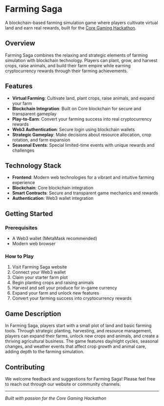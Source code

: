 # Farming Saga

A blockchain-based farming simulation game where players cultivate virtual land and earn real rewards, built for the [Core Gaming Hackathon](https://dorahacks.io/hackathon/core-gaming-hackathon/detail).

## Overview

Farming Saga combines the relaxing and strategic elements of farming simulation with blockchain technology. Players can plant, grow, and harvest crops, raise animals, and build their farm empire while earning cryptocurrency rewards through their farming achievements.

## Features

- **Virtual Farming**: Cultivate land, plant crops, raise animals, and expand your farm
- **Blockchain Integration**: Built on Core blockchain for secure and transparent gameplay
- **Play-to-Earn**: Convert your farming success into real cryptocurrency rewards
- **Web3 Authentication**: Secure login using blockchain wallets
- **Strategic Gameplay**: Make decisions about resource allocation, crop rotation, and farm expansion
- **Seasonal Events**: Special limited-time events with unique rewards and challenges

## Technology Stack

- **Frontend**: Modern web technologies for a vibrant and intuitive farming experience
- **Blockchain**: Core blockchain integration
- **Smart Contracts**: Secure and transparent game mechanics and rewards
- **Authentication**: Web3 wallet integration

## Getting Started

### Prerequisites

- A Web3 wallet (MetaMask recommended)
- Modern web browser

### How to Play

1. Visit Farming Saga website
2. Connect your Web3 wallet
3. Claim your starter farm plot
4. Begin planting crops and raising animals
5. Harvest and sell your produce for in-game currency
6. Expand your farm and unlock new features
7. Convert your farming success into cryptocurrency rewards

## Game Description

In Farming Saga, players start with a small plot of land and basic farming tools. Through strategic planting, harvesting, and resource management, players can expand their farms, unlock new crops and animals, and create a thriving agricultural business. The game features day/night cycles, seasonal changes, and weather events that affect crop growth and animal care, adding depth to the farming simulation.

## Contributing

We welcome feedback and suggestions for Farming Saga! Please feel free to reach out through our website or community channels.

---

*Built with passion for the Core Gaming Hackathon*
